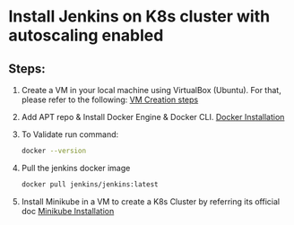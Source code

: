 # Install Jenkins on K8s cluster with autoscaling enabled

## Steps:

1. Create a VM in your local machine using VirtualBox (Ubuntu). For that, please refer to the following:
   [VM Creation steps](https://github.com/DevOps-Training-AJK/DevOps-SelfLearning/blob/main/Virtualization/README.md)

2. Add APT repo & Install Docker Engine & Docker CLI.
   [Docker Installation](https://docs.docker.com/engine/install/ubuntu/)

3. To Validate run command:
   ```bash
   docker --version

4. Pull the jenkins docker image
   ```bash
   docker pull jenkins/jenkins:latest

5. Install Minikube in a VM to create a K8s Cluster by referring its official doc
   [Minikube Installation](https://minikube.sigs.k8s.io/docs/start/?arch=%2Flinux%2Fx86-64%2Fstable%2Fbinary+download)
   
